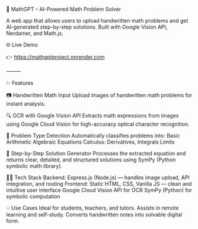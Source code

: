🧠 MathGPT – AI-Powered Math Problem Solver

A web app that allows users to upload handwritten math problems and get AI-generated step-by-step solutions. Built with Google Vision API, Nerdamer, and Math.js.

🌐 Live Demo

👉 https://mathgptproject.onrender.com

⸻

✨ Features

📷 Handwritten Math Input
Upload images of handwritten math problems for instant analysis.

🔍 OCR with Google Vision API
Extracts math expressions from images using Google Cloud Vision for high-accuracy optical character recognition.

🧠 Problem Type Detection
Automatically classifies problems into:
Basic Arithmetic
Algebraic Equations
Calculus: Derivatives, Integrals
Limits

🧮 Step-by-Step Solution Generator
Processes the extracted equation and returns clear, detailed, and structured solutions using SymPy (Python symbolic math library).

🧑‍💻 Tech Stack
Backend: Express.js (Node.js) — handles image upload, API integration, and routing
Frontend: Static HTML, CSS, Vanilla JS — clean and intuitive user interface
Google Cloud Vision API for OCR
SymPy (Python) for symbolic computation

💡 Use Cases
Ideal for students, teachers, and tutors.
Assists in remote learning and self-study.
Converts handwritten notes into solvable digital form.
